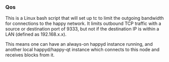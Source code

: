 ### Qos ###

This is a Linux bash script that will set up tc to limit the outgoing bandwidth for connections to the happy network. It limits outbound TCP traffic with a source or destination port of 9333, but not if the destination IP is within a LAN (defined as 192.168.x.x).

This means one can have an always-on happyd instance running, and another local happyd/happy-qt instance which connects to this node and receives blocks from it.
